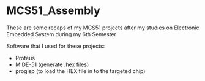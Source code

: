 # MCS51_Assembly
These are some recaps of my MCS51 projects after my studies on Electronic Embedded System during my 6th Semester

Software that I used for these projects:
  - Proteus
  - MIDE-51 (generate .hex files)
  - progisp (to load the HEX file in to the targeted chip)
